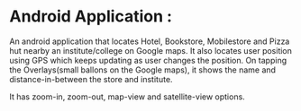 Android Application :
=====================

An android application that locates Hotel, Bookstore, Mobilestore and Pizza hut nearby an institute/college 
on  Google maps.
It also locates user position using GPS which keeps updating as user changes the position.
On tapping the Overlays(small ballons on the Google maps), it shows the name and distance-in-between the store and institute. 

It has zoom-in, zoom-out, map-view and satellite-view options.























